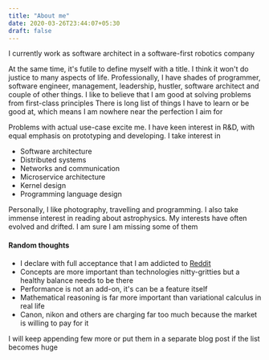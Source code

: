 ```yaml
---
title: "About me"
date: 2020-03-26T23:44:07+05:30
draft: false
---
```


I currently work as software architect in a software-first robotics company

At the same time, it's futile to define myself with a title. I think it won't do justice to many aspects of life. Professionally, I have shades of programmer, 
software engineer, management, leadership, hustler, software architect and couple of other things. I like to believe that I am good at solving problems from first-class principles
There is long list of things I have to learn or be good at, which means I am nowhere near the perfection I aim for

Problems with actual use-case excite me. I have keen interest in R&D, with equal emphasis on prototyping and developing. I take interest in
- Software architecture
- Distributed systems
- Networks and communication
- Microservice architecture
- Kernel design
- Programming language design

Personally, I like photography, travelling and programming. I also take immense interest in reading about astrophysics. My interests have often evolved and drifted. I am sure I am missing some of them

#### Random thoughts

- I declare with full acceptance that I am addicted to [Reddit](https://www.reddit.com)
- Concepts are more important than technologies nitty-gritties but a healthy balance needs to be there
- Performance is not an add-on, it's can be a feature itself
- Mathematical reasoning is far more important than variational calculus in real life
- Canon, nikon and others are charging far too much because the market is willing to pay for it

I will keep appending few more or put them in a separate blog post if the list becomes huge
